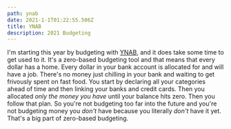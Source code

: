 ```yaml
---
path: ynab
date: 2021-1-1T01:22:55.506Z
title: YNAB
description: 2021 Budgeting
---
```


I'm starting this year by budgeting with [YNAB](https://www.youneedabudget.com), and it does take some time to get used to it. It's a zero-based budgeting tool and that means that every dollar has a home. Every dollar in your bank account is allocated for and will have a job. There's no money just chilling in your bank and waiting to get frivously spent on fast food. You start by declaring all your categories ahead of time and then linking your banks and credit cards. Then you allocated _*only the money you have*_ until your balance hits zero. Then you follow that plan. So you're not budgeting too far into the future and you're not budgeting money you _don't_ have because you literally *don't* have it yet. That's a big part of zero-based budgeting.